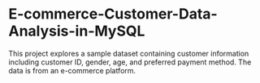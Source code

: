 # E-commerce-Customer-Data-Analysis-in-MySQL
This project explores a sample dataset containing customer information including customer ID, gender, age, and preferred payment method. The data is from an e-commerce platform. 
